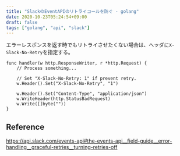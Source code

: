 ```yaml
---
title: "SlackのEventAPIのリトライコールを防ぐ - golang"
date: 2020-10-23T05:24:54+09:00
draft: false
tags: ["golang", "api", "slack"]
---
```

エラーレスポンスを返す時でもリトライさせたくない場合は、ヘッダに`X-Slack-No-Retry`を指定する。

```golang
func handler(w http.ResponseWriter, r *http.Request) {
    // Process something...

    // Set "X-Slack-No-Retry: 1" if prevent retry.
    w.Header().Set("X-Slack-No-Retry", "1")

    w.Header().Set("Content-Type", "application/json")
    w.WriteHeader(http.StatusBadRequest)
    w.Write([]byte(""))
}
```

## Reference
https://api.slack.com/events-api#the-events-api__field-guide__error-handling__graceful-retries__turning-retries-off
